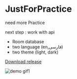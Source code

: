 # JustForPractice
need more Practice 

next step : work with api

- Room database
- two language (en,فارسی)
- two theme (light, dark)

[Download release](https://github.com/HumanSarkhosh/JustForPractice/raw/master/release.apk)

![demo gif1](/Screen_Recording_20210731-174604_justForPractice.gif)

